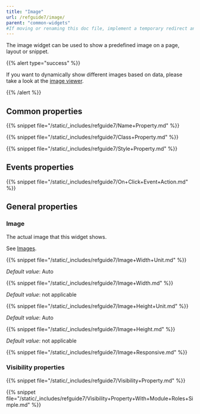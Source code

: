 ```yaml
---
title: "Image"
url: /refguide7/image/
parent: "common-widgets"
#If moving or renaming this doc file, implement a temporary redirect and let the respective team know they should update the URL in the product. See Mapping to Products for more details.
---
```



The image widget can be used to show a predefined image on a page, layout or snippet.

{{% alert type="success" %}}

If you want to dynamically show different images based on data, please take a look at the [image viewer](/refguide7/image-viewer/).

{{% /alert %}}

## Common properties

{{% snippet file="/static/_includes/refguide7/Name+Property.md" %}}

{{% snippet file="/static/_includes/refguide7/Class+Property.md" %}}

{{% snippet file="/static/_includes/refguide7/Style+Property.md" %}}

## Events properties

{{% snippet file="/static/_includes/refguide7/On+Click+Event+Action.md" %}}

## General properties

### Image

The actual image that this widget shows.

See [Images](/refguide7/images/).

{{% snippet file="/static/_includes/refguide7/Image+Width+Unit.md" %}}

_Default value_: Auto

{{% snippet file="/static/_includes/refguide7/Image+Width.md" %}}

_Default value_: not applicable

{{% snippet file="/static/_includes/refguide7/Image+Height+Unit.md" %}}

_Default value_: Auto

{{% snippet file="/static/_includes/refguide7/Image+Height.md" %}}

_Default value_: not applicable

{{% snippet file="/static/_includes/refguide7/Image+Responsive.md" %}}

### Visibility properties

{{% snippet file="/static/_includes/refguide7/Visibility+Property.md" %}}

{{% snippet file="/static/_includes/refguide7/Visibility+Property+With+Module+Roles+Simple.md" %}}

